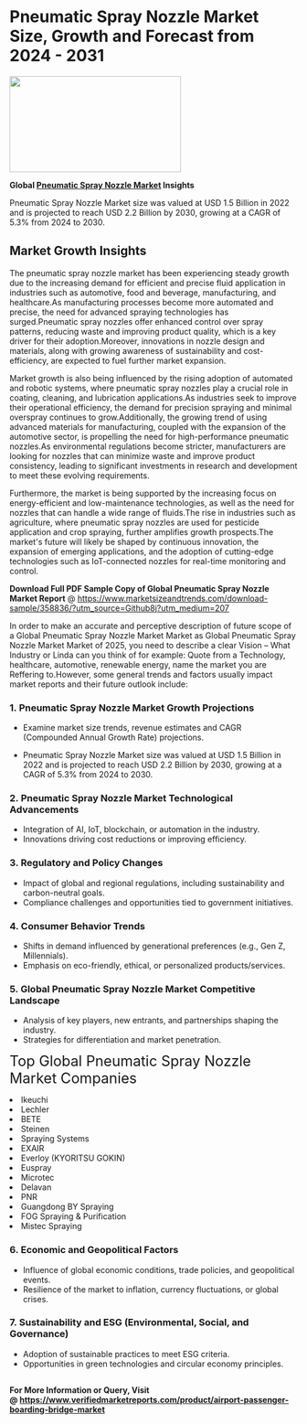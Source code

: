 <H1>Pneumatic Spray Nozzle Market Size, Growth and Forecast from 2024 - 2031</H1><img class="aligncenter size-medium wp-image-584254" src="https://thirdeyenews.in/wp-content/uploads/2024/09/Global-Market-Research-300x168.jpeg" alt="" width="300" height="168" /><p><strong>Global&nbsp;<a href="https://www.marketsizeandtrends.com/download-sample/358836/?utm_source=Github8j?utm_medium=207">Pneumatic Spray Nozzle Market</a> Insights</strong></p><p>Pneumatic Spray Nozzle Market size was valued at USD 1.5 Billion in 2022 and is projected to reach USD 2.2 Billion by 2030, growing at a CAGR of 5.3% from 2024 to 2030.</p><p><h2>Market Growth Insights</h2> <p>The pneumatic spray nozzle market has been experiencing steady growth due to the increasing demand for efficient and precise fluid application in industries such as automotive, food and beverage, manufacturing, and healthcare.As manufacturing processes become more automated and precise, the need for advanced spraying technologies has surged.Pneumatic spray nozzles offer enhanced control over spray patterns, reducing waste and improving product quality, which is a key driver for their adoption.Moreover, innovations in nozzle design and materials, along with growing awareness of sustainability and cost-efficiency, are expected to fuel further market expansion.</p> <p>Market growth is also being influenced by the rising adoption of automated and robotic systems, where pneumatic spray nozzles play a crucial role in coating, cleaning, and lubrication applications.As industries seek to improve their operational efficiency, the demand for precision spraying and minimal overspray continues to grow.Additionally, the growing trend of using advanced materials for manufacturing, coupled with the expansion of the automotive sector, is propelling the need for high-performance pneumatic nozzles.As environmental regulations become stricter, manufacturers are looking for nozzles that can minimize waste and improve product consistency, leading to significant investments in research and development to meet these evolving requirements.</p> <p>Furthermore, the market is being supported by the increasing focus on energy-efficient and low-maintenance technologies, as well as the need for nozzles that can handle a wide range of fluids.The rise in industries such as agriculture, where pneumatic spray nozzles are used for pesticide application and crop spraying, further amplifies growth prospects.The market's future will likely be shaped by continuous innovation, the expansion of emerging applications, and the adoption of cutting-edge technologies such as IoT-connected nozzles for real-time monitoring and control.</p> <p><span class=""><strong>Download Full PDF Sample Copy of Global Pneumatic Spray Nozzle Market Report</strong> @ <a href="https://www.marketsizeandtrends.com/download-sample/358836/?utm_source=Github8j?utm_medium=207" target="_blank">https://www.marketsizeandtrends.com/download-sample/358836/?utm_source=Github8j?utm_medium=207</a></span></p><p>In order to make an accurate and perceptive description of future scope of a Global&nbsp;Pneumatic Spray Nozzle Market Market as Global&nbsp;Pneumatic Spray Nozzle Market Market of 2025, you need to describe a clear Vision &ndash; What Industry or Linda can you think of for example: Quote from a Technology, healthcare, automotive, renewable energy, name the market you are Reffering to.However, some general trends and factors usually impact market reports and their future outlook include:</p><h3>1.&nbsp;<strong>Pneumatic Spray Nozzle Market Growth Projections</strong></h3><ul><li>Examine market size trends, revenue estimates and CAGR (Compounded Annual Growth Rate) projections.</li><li><p>Pneumatic Spray Nozzle Market size was valued at USD 1.5 Billion in 2022 and is projected to reach USD 2.2 Billion by 2030, growing at a CAGR of 5.3% from 2024 to 2030.</p></li></ul><h3>2.&nbsp;<strong>Pneumatic Spray Nozzle Market Technological Advancements</strong></h3><ul><li>Integration of AI, IoT, blockchain, or automation in the industry.</li><li>Innovations driving cost reductions or improving efficiency.</li></ul><h3>3.&nbsp;<strong>Regulatory and Policy Changes</strong></h3><ul><li>Impact of global and regional regulations, including sustainability and carbon-neutral goals.</li><li>Compliance challenges and opportunities tied to government initiatives.</li></ul><h3>4.&nbsp;<strong>Consumer Behavior Trends</strong></h3><ul><li>Shifts in demand influenced by generational preferences (e.g., Gen Z, Millennials).</li><li>Emphasis on eco-friendly, ethical, or personalized products/services.</li></ul><h3>5.&nbsp;<strong>Global Pneumatic Spray Nozzle Market Competitive Landscape</strong></h3><ul><li>Analysis of key players, new entrants, and partnerships shaping the industry.</li><li>Strategies for differentiation and market penetration.</li></ul><p data-pm-slice="1 1 []"><span style="color: inherit; font-family: inherit; font-size: 25px;">Top Global Pneumatic Spray Nozzle Market Companies</span></p><div class="" data-test-id=""><p><li>Ikeuchi</li><li> Lechler</li><li> BETE</li><li> Steinen</li><li> Spraying Systems</li><li> EXAIR</li><li> Everloy (KYORITSU GOKIN)</li><li> Euspray</li><li> Microtec</li><li> Delavan</li><li> PNR</li><li> Guangdong BY Spraying</li><li> FOG Spraying & Purification</li><li> Mistec Spraying</li></p></div><h3>6.&nbsp;<strong>Economic and Geopolitical Factors</strong></h3><ul><li>Influence of global economic conditions, trade policies, and geopolitical events.</li><li>Resilience of the market to inflation, currency fluctuations, or global crises.</li></ul><h3>7.&nbsp;<strong>Sustainability and ESG (Environmental, Social, and Governance)</strong></h3><ul><li>Adoption of sustainable practices to meet ESG criteria.</li><li>Opportunities in green technologies and circular economy principles.</li></ul><h2><strong style="font-size: 14px;">For More Information or Query, Visit @&nbsp;</strong><a style="background-color: #ffffff; font-size: 14px;" href="https://www.marketsizeandtrends.com/report/pneumatic-spray-nozzle-market/" target="_blank">https://www.verifiedmarketreports.com/product/airport-passenger-boarding-bridge-market</a></h2>